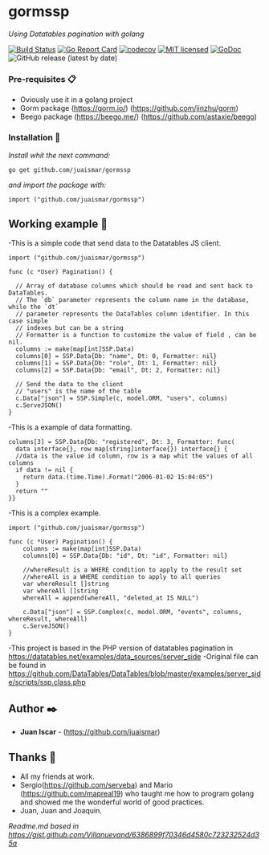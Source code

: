 # gormssp

_Using Datatables pagination with golang_

[![Build Status](https://travis-ci.org/juaismar/gormssp.svg?branch=master)](https://travis-ci.org/juaismar/gormssp)
[![Go Report Card](https://goreportcard.com/badge/github.com/juaismar/gormssp)](https://goreportcard.com/report/github.com/juaismar/gormssp)
[![codecov](https://codecov.io/gh/juaismar/gormssp/branch/master/graph/badge.svg)](https://codecov.io/gh/juaismar/gormssp)
[![MIT
licensed](https://img.shields.io/github/license/juaismar/gormssp)](https://raw.githubusercontent.com/juaismar/gormssp/master/LICENSE)
[![GoDoc](https://img.shields.io/badge/godoc-gormssp-blue.svg)](https://godoc.org/github.com/juaismar/gormssp)
![GitHub release (latest by date)](https://img.shields.io/github/v/release/juaismar/gormssp)

### Pre-requisites 📋

* Oviously use it in a golang project
* Gorm package (https://gorm.io/) (https://github.com/jinzhu/gorm)
* Beego package (https://beego.me/) (https://github.com/astaxie/beego)

### Installation 🔧

_Install whit the next command:_

```
go get github.com/juaismar/gormssp
```

_and import the package with:_

```
import ("github.com/juaismar/gormssp")
```
## Working example 🚀

-This is a simple code that send data to the Datatables JS client.
```
import ("github.com/juaismar/gormssp")

func (c *User) Pagination() {

  // Array of database columns which should be read and sent back to DataTables.
  // The `db` parameter represents the column name in the database, while the `dt`
  // parameter represents the DataTables column identifier. In this case simple
  // indexes but can be a string
  // Formatter is a function to customize the value of field , can be nil.
  columns := make(map[int]SSP.Data)
  columns[0] = SSP.Data{Db: "name", Dt: 0, Formatter: nil}
  columns[1] = SSP.Data{Db: "role", Dt: 1, Formatter: nil}
  columns[2] = SSP.Data{Db: "email", Dt: 2, Formatter: nil}

  // Send the data to the client
  // "users" is the name of the table
  c.Data["json"] = SSP.Simple(c, model.ORM, "users", columns)
  c.ServeJSON()
}
```

-This is a example of data formatting.
```
columns[3] = SSP.Data{Db: "registered", Dt: 3, Formatter: func(
  data interface{}, row map[string]interface{}) interface{} {
  //data is the value id column, row is a map whit the values of all columns
  if data != nil {
    return data.(time.Time).Format("2006-01-02 15:04:05")
  }
  return ""
}}
```

-This is a complex example.
```
import ("github.com/juaismar/gormssp")

func (c *User) Pagination() {
    columns := make(map[int]SSP.Data)
    columns[0] = SSP.Data{Db: "id", Dt: "id", Formatter: nil}
	
    //whereResult is a WHERE condition to apply to the result set
    //whereAll is a WHERE condition to apply to all queries
    var whereResult []string
    var whereAll []string
    whereAll = append(whereAll, "deleted_at IS NULL")

    c.Data["json"] = SSP.Complex(c, model.ORM, "events", columns, whereResult, whereAll)
    c.ServeJSON()
}
```

-This project is based in the PHP version of datatables pagination in https://datatables.net/examples/data_sources/server_side
-Original file can be found in https://github.com/DataTables/DataTables/blob/master/examples/server_side/scripts/ssp.class.php

## Author ✒️

* **Juan Iscar** - (https://github.com/juaismar)

## Thanks 🎁
* All my friends at work.
* Sergio(https://github.com/serveba) and Mario (https://github.com/mapreal19) who taught me how to program golang and showed me the wonderful world of good practices.
* Juan, Juan and Joaquin.


_Readme.md based in https://gist.github.com/Villanuevand/6386899f70346d4580c723232524d35a_
